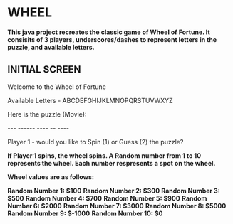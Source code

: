 # WHEEL

**This java project recreates the classic game of Wheel of Fortune. It consisits of 3
 players, underscores/dashes to represent letters in the puzzle, and available letters.**



## INITIAL SCREEN

Welcome to the Wheel of Fortune

Available Letters - ABCDEFGHIJKLMNOPQRSTUVWXYZ

Here is the puzzle (Movie):

\-\-\- \-\-\-\-\-\- \-\-\-\- \-\- \-\-\-\-

Player 1 - would you like to Spin (1) or Guess (2) the puzzle? 

**If Player 1 spins, the wheel spins. A Random number from 1 to 10 represents the wheel. Each number respresents a spot on the wheel.**

**Wheel values are as follows:**

**Random Number 1:	$100**
**Random Number 2:	$300**
**Random Number 3:	$500**
**Random Number 4:	$700**
**Random Number 5:	$900**
**Random Number 6:	$2000**
**Random Number 7:	$3000**
**Random Number 8:	$5000**
**Random Number 9:	$-1000**
**Random Number 10:	$0**
